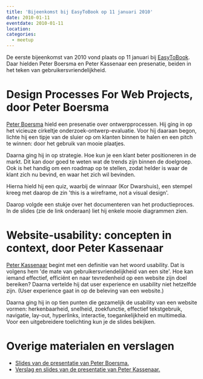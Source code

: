 ```yaml
---
title: 'Bijeenkomst bij EasyToBook op 11 januari 2010'
date: 2010-01-11
eventdate: 2010-01-11
location:
categories:
  - meetup
---
```


De eerste bijeenkomst van 2010 vond plaats op 11 januari bij [EasyToBook](http://easytobook.com). Daar hielden Peter Boersma en Peter Kassenaar een presenatie, beiden in het teken van gebruikersvriendelijkheid.

# Design Processes For Web Projects, door Peter Boersma

[Peter Boersma](http://www.peterboersma.com/) hield een presenatie over ontwerpprocessen. Hij ging in op het vicieuze cirkeltje onderzoek-ontwerp-evaluatie. Voor hij daaraan begon, lichte hij een tipje van de sluier op om klanten binnen te halen en een pitch te winnen: door het gebruik van mooie plaatjes.

Daarna ging hij in op strategie. Hoe kun je een klant beter positioneren in de markt. Dit kan door goed te weten wat de trends zijn binnen de doelgroep. Ook is het handig om een roadmap op te stellen, zodat helder is waar de klant zich nu bevind, en waar het zich wil bevinden.

Hierna hield hij een quiz, waarbij de winnaar (Kor Dwarshuis), een stempel kreeg met daarop de zin 'this is a wireframe, not a visual design'.

Daarop volgde een stukje over het documenteren van het productieproces. In de slides (zie de link onderaan) liet hij enkele mooie diagrammen zien.

# Website-usability: concepten in context, door Peter Kassenaar

[Peter Kassenaar](http://www.kassenaar.com/blog/) begint met een definitie van het woord usability. Dat is volgens hem 'de mate van gebruikersvriendelijkheid van een site'. Hoe kan iemand effectief, efficiënt en naar tevredenheid op een website zijn doel bereiken? Daarna vertelde hij dat user experience en usability niet hetzelfde zijn. (User experience gaat in op de beleving van een website.)

Daarna ging hij in op tien punten die gezamelijk de usability van een website vormen: herkenbaarheid, snelheid, zoekfunctie, effectief tekstgebruik, navigatie, lay-out, hyperlinks, interactie, toegankelijkheid en multimedia. Voor een uitgebreidere toelichting kun je de slides bekijken.

# Overige materialen en verslagen

- [Slides van de presentatie van Peter Boersma.](http://www.slideshare.net/pboersma/design-processes-for-web-projects)
- [Verslag en slides van de presentatie van Peter Kassenaar.](http://www.kassenaar.com/blog/post/2010/01/Presentatie-Usability-in-Context.aspx)
